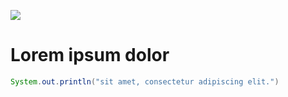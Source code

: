 ![](pastaGif/Namassa3.gif)

# Lorem ipsum dolor

```Java
System.out.println("sit amet, consectetur adipiscing elit.")
